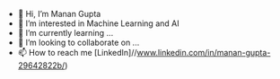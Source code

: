 - 👋 Hi, I’m Manan Gupta
- 👀 I’m interested in Machine Learning and AI
- 🌱 I’m currently learning ...
- 💞️ I’m looking to collaborate on ...
- 📫 How to reach me [LinkedIn]//www.linkedin.com/in/manan-gupta-29642822b/)

<!---
manan152003/manan152003 is a ✨ special ✨ repository because its `README.md` (this file) appears on your GitHub profile.
You can click the Preview link to take a look at your changes.
--->
